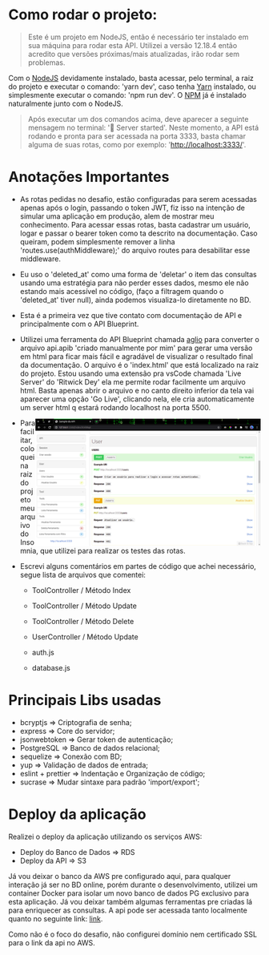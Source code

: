 # Como rodar o projeto:

> Este é um projeto em NodeJS, então é necessário ter instalado em sua máquina para rodar esta API. Utilizei a versão 12.18.4 então acredito que versões próximas/mais atualizadas, irão rodar sem problemas.

Com o [NodeJS](https://nodejs.org/en/) devidamente instalado, basta acessar, pelo terminal, a raiz do projeto e executar o comando: 'yarn dev', caso tenha [Yarn](https://yarnpkg.com/getting-started/install) instalado, ou simplesmente executar o comando: 'npm run dev'. O [NPM](https://www.npmjs.com/) já é instalado naturalmente junto com o NodeJS.

> Após executar um dos comandos acima, deve aparecer a seguinte mensagem no terminal: '🚀 Server started'. Neste momento, a API está rodando e pronta para ser acessada na porta 3333, basta chamar alguma de suas rotas, como por exemplo: '[http://localhost:3333/](http://localhost:3333/)'.

# Anotações Importantes

- As rotas pedidas no desafio, estão configuradas para serem acessadas apenas após o login, passando o token JWT, fiz isso na intenção de simular uma aplicação em produção, alem de mostrar meu conhecimento. Para acessar essas rotas, basta cadastrar um usuário, logar e passar o bearer token como ta descrito na documentação. Caso queiram, podem simplesmente remover a linha 'routes.use(authMiddleware);' do arquivo routes para desabilitar esse middleware.

- Eu uso o 'deleted_at' como uma forma de 'deletar' o item das consultas usando uma estratégia para não perder esses dados, mesmo ele não estando mais acessível no código, (faço a filtragem quando o 'deleted_at' tiver null), ainda podemos visualiza-lo diretamente no BD.

- Esta é a primeira vez que tive contato com documentação de API e principalmente com o API Blueprint.

- Utilizei uma ferramenta do API Blueprint chamada [aglio](https://github.com/danielgtaylor/aglio) para converter o arquivo api.apib 'criado manualmente por mim' para gerar uma versão em html para ficar mais fácil e agradável de visualizar o resultado final da documentação. O arquivo é o 'index.html' que está localizado na raiz do projeto. Estou usando uma extensão pra vsCode chamada 'Live Server' do 'Ritwick Dey' ela me permite rodar facilmente um arquivo html. Basta apenas abrir o arquivo e no canto direito inferior da tela vai aparecer uma opção 'Go Live', clicando nela, ele cria automaticamente um server html q estará rodando localhost na porta 5500.

<img align="right" src="https://github.com/guibafica/prosel_drograria-guarulhos_VUTTR_Backend/blob/master/ScreenDocAglio.png" width="450"/>

- Para facilitar, coloquei na raiz do projeto meu arquivo do Insomnia, que utilizei para realizar os testes das rotas.

- Escrevi alguns comentários em partes de código que achei necessário, segue lista de arquivos que comentei:

  - ToolController / Método Index
  - ToolController / Método Update
  - ToolController / Método Delete

  - UserController / Método Update

  - auth.js

  - database.js

# Principais Libs usadas

- bcryptjs => Criptografia de senha;
- express => Core do servidor;
- jsonwebtoken => Gerar token de autenticação;
- PostgreSQL => Banco de dados relacional;
- sequelize => Conexão com BD;
- yup => Validação de dados de entrada;
- eslint + prettier => Indentação e Organização de código;
- sucrase => Mudar sintaxe para padrão 'import/export';

# Deploy da aplicação

Realizei o deploy da aplicação utilizando os serviços AWS:

- Deploy do Banco de Dados => RDS
- Deploy da API => S3

Já vou deixar o banco da AWS pre configurado aqui, para qualquer interação já ser no BD online, porém durante o desenvolvimento, utilizei um container Docker para isolar um novo banco de dados PG exclusivo para esta aplicação. Já vou deixar também algumas ferramentas pre criadas lá para enriquecer as consultas. A api pode ser acessada tanto localmente quanto no seguinte link: [link]().

Como não é o foco do desafio, não configurei domínio nem certificado SSL para o link da api no AWS.
